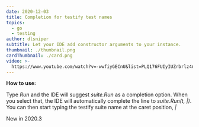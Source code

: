 ```yaml
---
date: 2020-12-03
title: Completion for testify test names
topics:
  - go
  - testing
author: dlsniper
subtitle: Let your IDE add constructor arguments to your instance.
thumbnail: ./thumbnail.png
cardThumbnail: ./card.png
video: >-
  https://www.youtube.com/watch?v=-wwfiyGECnU&list=PLQ176FUIyIUZrbrlz4AY1V8VzBJKZyVlW&index=28
---
```

**How to use:**

Type _Run_ and the IDE will suggest _suite.Run_ as a completion option. When you select that, the IDE will automatically complete the line to _suite.Run(t, |)_. You can then start typing the testify suite name at the caret position, _|_

<span class="tag is-rounded">New in 2020.3</span>
